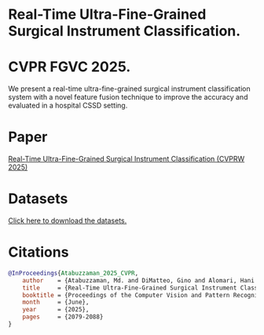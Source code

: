 # Real-Time Ultra-Fine-Grained Surgical Instrument Classification. 
# CVPR FGVC 2025. 
We present a real-time ultra-fine-grained surgical instrument classification system with a novel feature fusion technique to improve the accuracy and evaluated in a hospital CSSD setting.

# Paper  
[Real-Time Ultra-Fine-Grained Surgical Instrument Classification (CVPRW 2025)](https://openaccess.thecvf.com/content/CVPR2025W/FGVC/html/Atabuzzaman_Real-Time_Ultra-Fine-Grained_Surgical_Instrument_Classification_CVPRW_2025_paper.html)

# Datasets
[Click here to download the datasets.](https://drive.google.com/drive/folders/1a5VyCCUCKTAQJ4Y57ZIDmf8HufVxYQiC?usp=sharing)

# Citations
```bibtex
@InProceedings{Atabuzzaman_2025_CVPR, 
    author    = {Atabuzzaman, Md. and DiMatteo, Gino and Alomari, Hani and Tang, Chiawei and Hale, Connor and Goode, Adam E. and King, David Ryan and Thomas, Chris},
    title     = {Real-Time Ultra-Fine-Grained Surgical Instrument Classification},
    booktitle = {Proceedings of the Computer Vision and Pattern Recognition Conference (CVPR) Workshops},
    month     = {June},
    year      = {2025},
    pages     = {2079-2088}
}
```

